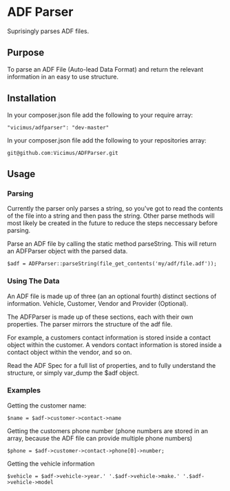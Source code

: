 # ADF Parser #
Suprisingly parses ADF files.

## Purpose #
To parse an ADF File (Auto-lead Data Format) and return the relevant information in an easy to use structure.

## Installation #

In your composer.json file add the following to your require array:
```
"vicimus/adfparser": "dev-master"
```

In your composer.json file add the following to your repositories array:
```
git@github.com:Vicimus/ADFParser.git
```

## Usage #

### Parsing #
Currently the parser only parses a string, so you've got to read the contents of the file into a string and then pass the string. Other parse methods will most likely be created in the future to reduce the steps neccessary before parsing.

Parse an ADF file by calling the static method parseString. This will return an ADFParser object with the parsed data.

```
$adf = ADFParser::parseString(file_get_contents('my/adf/file.adf'));
```

### Using The Data #

An ADF file is made up of three (an an optional fourth) distinct sections of information. Vehicle, Customer, Vendor and Provider (Optional).

The ADFParser is made up of these sections, each with their own properties. The parser mirrors the structure of the adf file.

For example, a customers contact information is stored inside a contact object within the customer. A vendors contact information is stored inside a contact object within the vendor, and so on.

Read the ADF Spec for a full list of properties, and to fully understand the structure, or simply var_dump the $adf object.

### Examples #

Getting the customer name:
```
$name = $adf->customer->contact->name
```

Getting the customers phone number (phone numbers are stored in an array, because the ADF file can provide multiple phone numbers)
```
$phone = $adf->customer->contact->phone[0]->number;
```

Getting the vehicle information
```
$vehicle = $adf->vehicle->year.' '.$adf->vehicle->make.' '.$adf->vehicle->model
```
